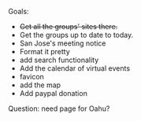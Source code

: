 
Goals:
- ~~Get all the groups' sites there.~~
- Get the groups up to date to today.
- San Jose's meeting notice
- Format it pretty
- add search functionality
- Add the calendar of virtual events
- favicon
- add the map
- Add paypal donation


Question: need page for Oahu?